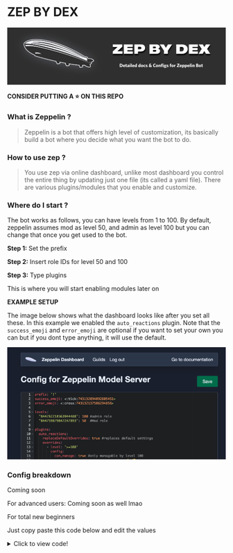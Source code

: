# ZEP BY DEX
![Zep banner](assets/zepbanner.png)


**CONSIDER PUTTING A ⭐️ ON THIS REPO**

### What is Zeppelin ?

>Zeppelin is a bot that offers high level of customization, its basically build a bot where you decide what you want the bot to do.

### How to use zep ?

> You use zep via online dashboard, unlike most dashboard you control the entire thing by updating just one file (its called a yaml file). There are various plugins/modules that you enable and customize.

### Where do I start ?

The bot works as follows, you can have levels from 1 to 100. By default, zeppelin assumes mod as level 50, and admin as level 100 but you can change that once you get used to the bot.

**Step 1:** Set the prefix

**Step 2:** Insert role IDs for level 50 and 100

**Step 3:** Type plugins

 This is where you will start enabling modules later on

**EXAMPLE SETUP**

The image below shows what the dashboard looks like after you set all these. In this example we enabled the `auto_reactions` plugin. Note that the `success_emoji` and `error_emoji` are optional if you want to set your own you can but if you dont type anything, it will use the default.

![Example Config](assets/dashboard.png)

### Config breakdown

Coming soon

For advanced users: Coming soon as well lmao

For total new beginners

Just copy paste this code below and edit the values

<details>
  <summary>Click to view code!</summary>

```yaml
prefix: '!'

levels:
  "844782218563944488": 100 #admin role
  "844759879847247893": 50  #Mod role

plugins:
  post: {}
  reminders: {}
  auto_reactions: {}
  locate_user: {}
  reaction_roles: {}
  slowmode: {}
  utility: {}
  time_and_date: {}
  
  cases:
    config:
      case_log_channel: "854373344232865832" #cases channel id

  mutes:
    config:
      mute_role: "777121217630175243" #muterole id here

  mod_actions:
    config:
      dm_on_kick: true
      dm_on_ban: true
      
 
  welcome_message:
    config:
      send_dm: true
      message: |-
              **Welcome to Dexter's Laboratory**
              
              **Invite others with**
              https://discord.gg/... 

  logs:
    config:
      channels:
        '761972021612904519': #log channel id here 
          exclude: [] #exclude nothing, include everythinh
      format:
        timestamp: ""

  automod:
    config:
      rules:
        badwords: #badwords
          enabled: true
          triggers:
          - match_words:
              words: 
              - retard
              - e-girl
              - boobs
              - asshole
              - dick
              - cnut
              - dick
              - blowjob
              - slut
              - b1tch
              - slut
              - bitch
              - c0ck
              - pussy
              - thot
              - cunt
              - fuk
              - bitches
              - penis
              case_sensitive: true
              only_full_words: true
              normalize: true
              loose_matching: false
              loose_matching_threshold: 0
              strip_markdown: true
              match_messages: true
              match_embeds: true
              match_visible_names: false
          - match_regex:
              patterns:
                #- 'fuck'
                - 'afak'
                - 'n[il1]+g{2,}(er|a)' #nigger
                - "n[\\s.\\-]*[i1][\\s.\\-]*[g6][\\s.\\-]*[g6][\\s.\\-]*[e3][\\s.\\-]*r" #nigger
                - "n[\\s.\\-]*[i1][\\s.\\-]*[g6][\\s.\\-]*[g6][\\s.\\-]*a" #nigga
                - "f[\\s.\\-]*a[\\s.\\-]*[g6][\\s.\\-]*[g6][\\s.\\-]*o[\\s.\\-]*[t7]" #faggot
              normalize: true
              strip_markdown: true
              match_messages: true
              match_embeds: true
              match_visible_names: false
          actions:
            clean: false
            reply:
              text: 
                content: "<@{user.id}> Whoa :p"
              auto_delete: 3s


        copypasta: #copy paste spam
          enabled: true
          triggers:
            - match_regex:
                patterns: 
                  - "[⠁⠂⠃⠄⠅⠆⠇⠈⠉⠊⠋⠌⠍⠎⠏⠐⠑⠒⠓⠔⠕⠖⠗⠘⠙⠚⠛⠜⠝⠞⠟⠠⠡⠢⠣⠤⠥⠦⠧⠨⠩⠪⠫⠬⠭⠮⠯⠰⠱⠲⠳⠴⠵⠶⠷⠸⠹⠺⠻⠼⠽⠾⠿]"
                  - "[░▐▌█▀▄]"
                  - \# - "^(\\s*\\|\\|.+?\\|\\|\\s*)+$" 
                  - (?:[\u2500-\u25FF\u2800-\u28FF]\s*){4,}
                  - '▐▀█▀▌'
                  - ⠟⠑⡄⠀⠀⠀⠀⠀⠀⠀ ⣀⣀⣤⣤⣤⣀⡀
                  - ඞ
                  - ████
                  - ⣿⣿⣿
                case_sensitive: false
                normalize: true
                strip_markdown: true
                match_messages: true
                match_embeds: true
          actions:
            log: true
            reply:
              text: 
                content: "<@{user.id}> No copypasta spam pls"
              auto_delete: 5s
    overrides:
    #Overrides are always calculated top down
    #For example:
    #If you want to have mods messages not be deleted, your overrides would need to be in this order:

    #1. Enable in channel xyz
    #2. Disable for mods
    #If you have it the other way round it'll delete everything, even from mods.

    - level: '>=50' #mods are not affected as its disabled for them
      config:
        can_view_antiraid: true #can view the antiraid level
        can_set_antiraid: true #can set the antiraid level
        rules:
          badwords:
            enabled: false 
          copypasta:
            enabled: false
```

</details>